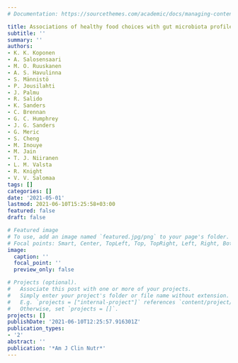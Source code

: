 ```yaml
---
# Documentation: https://sourcethemes.com/academic/docs/managing-content/

title: Associations of healthy food choices with gut microbiota profiles
subtitle: ''
summary: ''
authors:
- K. K. Koponen
- A. Salosensaari
- M. O. Ruuskanen
- A. S. Havulinna
- S. Männistö
- P. Jousilahti
- J. Palmu
- R. Salido
- K. Sanders
- C. Brennan
- G. C. Humphrey
- J. G. Sanders
- G. Meric
- S. Cheng
- M. Inouye
- M. Jain
- T. J. Niiranen
- L. M. Valsta
- R. Knight
- V. V. Salomaa
tags: []
categories: []
date: '2021-05-01'
lastmod: 2021-06-10T15:25:58+03:00
featured: false
draft: false

# Featured image
# To use, add an image named `featured.jpg/png` to your page's folder.
# Focal points: Smart, Center, TopLeft, Top, TopRight, Left, Right, BottomLeft, Bottom, BottomRight.
image:
  caption: ''
  focal_point: ''
  preview_only: false

# Projects (optional).
#   Associate this post with one or more of your projects.
#   Simply enter your project's folder or file name without extension.
#   E.g. `projects = ["internal-project"]` references `content/project/deep-learning/index.md`.
#   Otherwise, set `projects = []`.
projects: []
publishDate: '2021-06-10T12:25:57.916301Z'
publication_types:
- '2'
abstract: ''
publication: '*Am J Clin Nutr*'
---
```

